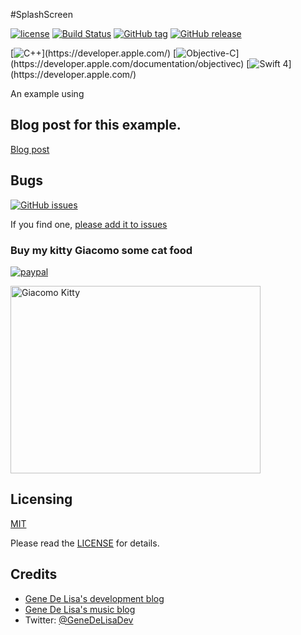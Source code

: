 #SplashScreen


[![license](https://img.shields.io/github/license/mashape/apistatus.svg)](https://en.wikipedia.org/wiki/MIT_License)
[![Build Status](https://travis-ci.org/genedelisa/TableBinding.svg)](https://travis-ci.org/genedelisa/SplashScreen)
[![GitHub tag](https://img.shields.io/github/tag/genedelisa/tablebinding.svg)](https://github.com/genedelisa/SplashScreen/)
[![GitHub release](https://img.shields.io/github/release/genedelisa/tablebinding.svg)](https://github.com/genedelisa/SplashScreen/)


[![C++](https://img.shields.io/badge/C%2B%2B-compatible-brightgreen.svg?style=flat")](https://developer.apple.com/)
[![Objective-C](https://img.shields.io/badge/Objective--C-compatible-brightgreen.svg?style=flat")](https://developer.apple.com/documentation/objectivec)
[![Swift 4](https://img.shields.io/badge/Swift%204-compatible-brightgreen.svg?style=flat")](https://developer.apple.com/)

An example using


## Blog post for this example.

[Blog post](http://www.rockhoppertech.com/blog/)


## Bugs


[![GitHub issues](https://img.shields.io/github/issues/genedelisa/tablebinding.svg)](https://github.com/genedelisa/SplashScreen/issues)

If you find one, [please add it to issues](https://github.com/genedelisa/SplashScreen/issues)



### Buy my kitty Giacomo some cat food

[![paypal](https://www.paypalobjects.com/en_US/i/btn/btn_donate_SM.gif)](https://www.paypal.com/cgi-bin/webscr?cmd=_donations&business=F5KE9Z29MH8YQ&bnP-DonationsBF:btn_donate_SM.gif:NonHosted)

<img src="http://www.rockhoppertech.com/blog/wp-content/uploads/2016/07/momocoding-1024.png" alt="Giacomo Kitty" width="400" height="300">

## Licensing

[MIT](https://en.wikipedia.org/wiki/MIT_License)

Please read the [LICENSE](LICENSE) for details.

## Credits

*	[Gene De Lisa's development blog](http://rockhoppertech.com/blog/)
*	[Gene De Lisa's music blog](http://genedelisa.com/)
*   Twitter: [@GeneDeLisaDev](http://twitter.com/genedelisadev)
